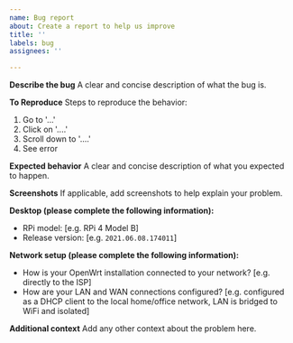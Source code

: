 ```yaml
---
name: Bug report
about: Create a report to help us improve
title: ''
labels: bug
assignees: ''

---
```


**Describe the bug**
A clear and concise description of what the bug is.

**To Reproduce**
Steps to reproduce the behavior:
1. Go to '...'
2. Click on '....'
3. Scroll down to '....'
4. See error

**Expected behavior**
A clear and concise description of what you expected to happen.

**Screenshots**
If applicable, add screenshots to help explain your problem.

**Desktop (please complete the following information):**
 - RPi model: [e.g. RPi 4 Model B]
 - Release version: [e.g. `2021.06.08.174011`]

**Network setup (please complete the following information):**
 - How is your OpenWrt installation connected to your network? [e.g. directly to the ISP]
 - How are your LAN and WAN connections configured? [e.g. configured as a DHCP client to the local home/office network, LAN is bridged to WiFi and isolated]

**Additional context**
Add any other context about the problem here.
